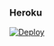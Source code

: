 ### Heroku
[![Deploy](https://www.herokucdn.com/deploy/button.svg)](https://heroku.com/deploy?template=https://github.com/Abolanosglez/permanente) 
